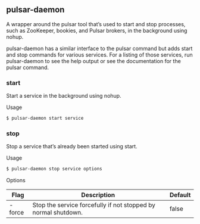 ## pulsar-daemon

A wrapper around the pulsar tool that’s used to start and stop processes, such as ZooKeeper, bookies, and Pulsar
brokers, in the background using nohup.

pulsar-daemon has a similar interface to the pulsar command but adds start and stop commands for various services. For a
listing of those services, run pulsar-daemon to see the help output or see the documentation for the pulsar command.

### start

Start a service in the background using nohup.

Usage

```bash
$ pulsar-daemon start service
```

### stop

Stop a service that’s already been started using start.

Usage

```bash
$ pulsar-daemon stop service options
```

Options

| Flag   | Description                                                    | Default |
|--------|----------------------------------------------------------------|---------|
| -force | Stop the service forcefully if not stopped by normal shutdown. | false   |

